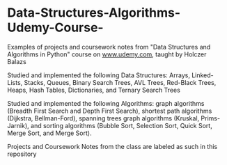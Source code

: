 # Data-Structures-Algorithms-Udemy-Course-
Examples of projects and coursework notes from "Data Structures and Algorithms in Python" course on www.udemy.com, taught by Holczer Balazs

Studied and implemented the following Data Structures: Arrays, Linked-Lists, Stacks, Queues, Binary Search Trees, AVL Trees, Red-Black Trees, 
Heaps, Hash Tables, Dictionaries, and Ternary Search Trees

Studied and implemented the following Algorithms: graph algorithms (Breadth First Search and Depth First Search), shortest path algorithms 
(Dijkstra, Bellman-Ford), spanning trees graph algorithms (Kruskal, Prims-Jarnik), and sorting algorithms (Bubble Sort, Selection Sort, Quick
Sort, Merge Sort, and Merge Sort).

Projects and Coursework Notes from the class are labeled as such in this repository
